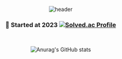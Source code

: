 <div align="center">

![header](https://capsule-render.vercel.app/api?type=waving&color=auto&customColorList=12&height=200&section=header&text=🙌Hi%20I'm%20Suhyun🐣💜&fontSize=50&fontAlignY=40)

### 🌱 Started at 2023 [![Solved.ac Profile](http://mazassumnida.wtf/api/mini/generate_badge?boj=suhyun9252)](https://solved.ac/suhyun9252/)

<br>

![Anurag's GitHub stats](https://github-readme-stats.vercel.app/api?username=shunny822&show_icons=true&theme=discord_old_blurple)

</div>
